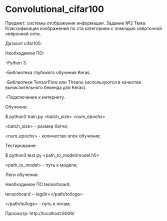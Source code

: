 # Convolutional_cifar100
Предмет: системы отображения информации. Задание №2
Тема: Классификация изображений по ста категориям с помощью свёрточной нейронной сети.

Датасет cifar100.

Необходимое ПО:

-Python 3.

-Библиотека глубокого обучения Keras.

-Библиотеки TensorFlow или Theano (используются в качестве вычислительного бекенда для Keras).

-Подключение к интернету.

Обучение:

$ python3 train.py <batch_size> <num_epochs>

<batch_size> - размер батча;

<num_epochs> - количество эпох обучения;

Тестирование:

$ python3 test.py <path_to_model/model.h5>

<path_to_model> - путь к модели;

Логи обучения:

Необходимое ПО tensorboard;

tensorboard --logdir=</path/to/logs>

</path/to/logs> - путь к логам;

Просмотр: http://localhost:6006/
